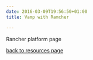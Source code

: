 ```yaml
---
date: 2016-03-09T19:56:50+01:00
title: Vamp with Ramcher

---
```


Rancher platform page

[back to resources page](/resources/)
